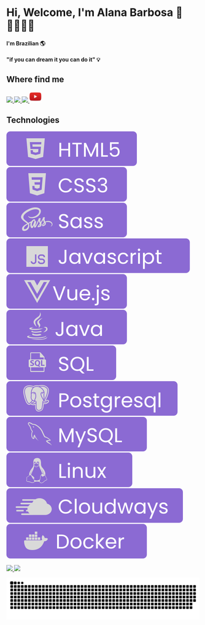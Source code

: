 # Hi, Welcome, I'm Alana Barbosa 👋👩🏻‍💻😉

#### I'm Brazilian :earth_americas:

   #### "if you can dream it you can do it" 💡
   
 ## Where find me
   <a href="https://www.linkedin.com/in/barbosaalana/" target="_blank">
   <img src="https://cdn0.iconfinder.com/data/icons/social-flat-rounded-rects/512/linkedin-256.png" width="30px"> 
   </a>  
   <a href="https://behance.net/alanabarbosa2" target="_blank">
   <img src="https://cdn3.iconfinder.com/data/icons/social-rounded-2/72/Behance-256.png" width="31px"> 
   </a>
   <a href="https://codepen.io/alanabarbosa" target="_blank">
   <img src="https://cdn3.iconfinder.com/data/icons/social-rounded-2/72/Codepen-256.png" width="31px"> </a>
   <a href="https://www.youtube.com/channel/UCSVJZha6fxM3jkLCSw_7bDQ" target="_blank">
   <img src="https://github.com/itsalanayall/icons/blob/main/youtube.png?raw=true" width="31px"> </a>
   
 ## Technologies
<img  src="https://raw.githubusercontent.com/alanabarbosa/icons/8096fa73d84df54d506045fe56dbce14aaca9a7d/HTML5.svg?token=ATA3BR2SWI7YKC7OHWHCVPTF27QGE" /> <img src="https://raw.githubusercontent.com/alanabarbosa/icons/8096fa73d84df54d506045fe56dbce14aaca9a7d/CSS6.svg?token=ATA3BRYRG6BO65SPIEQZPJTF27PSQ" />  <img src="https://raw.githubusercontent.com/alanabarbosa/icons/0a481fc1911acfc6154b7c359136a3b254454889/SASS.svg?token=ATA3BR6GES3RBNJHNV2BNUTF27Q7A" /><img src="https://raw.githubusercontent.com/alanabarbosa/icons/0a481fc1911acfc6154b7c359136a3b254454889/JAVASCRIPT.svg?token=ATA3BRZN4J4DUAYSMGKFD3TF27Q2A" /> <img  src="https://raw.githubusercontent.com/alanabarbosa/icons/8096fa73d84df54d506045fe56dbce14aaca9a7d/vue.svg?token=ATA3BR7BHPGWDQZ2YBJKO7DF27PXI" /> <img  src="https://raw.githubusercontent.com/alanabarbosa/icons/0a481fc1911acfc6154b7c359136a3b254454889/JAVA.svg?token=ATA3BR2JVADJFVTUKM26DHLF27Q2C" /> <img  src="https://raw.githubusercontent.com/alanabarbosa/icons/0a481fc1911acfc6154b7c359136a3b254454889/SQL.svg?token=ATA3BR6JAJE56BDFGJ5F3HLF27QWG" /> <img  src="https://raw.githubusercontent.com/alanabarbosa/icons/0a481fc1911acfc6154b7c359136a3b254454889/POSTGRES.svg?token=ATA3BRZXXPHAEMCRIWRO3N3F27QXW" /> <img  src="https://raw.githubusercontent.com/alanabarbosa/icons/0a481fc1911acfc6154b7c359136a3b254454889/MYSQL.svg?token=ATA3BRZL4SKDW4PIIPQV7JLF27QYS" /> <img  src="https://raw.githubusercontent.com/alanabarbosa/icons/0a481fc1911acfc6154b7c359136a3b254454889/LINUX.svg?token=ATA3BR2Z7RK4HNXIRK7DLUTF27QZK" /> <img  src="https://raw.githubusercontent.com/alanabarbosa/icons/0a481fc1911acfc6154b7c359136a3b254454889/CLOUDWAYS.svg?token=ATA3BR6TQWGYIVIQ3YGK4T3F27Q2I" /> <img  src="https://raw.githubusercontent.com/alanabarbosa/icons/0a481fc1911acfc6154b7c359136a3b254454889/DOCKER.svg?token=ATA3BR3TZWQXZZQXL4BGCDLF27Q2G" />


<div>
  <a href="https://github.com/alanabarbosa" target="_blank">
    <img width="400px" src="https://github-readme-stats.vercel.app/api?username=alanabarbosa&show_icons=true&theme=jolly"/>
     <img width="400px" src="https://github-readme-stats.vercel.app/api/top-langs/?username=alanabarbosa&langs_count=6&theme=jolly&layout=compact"/>
  </a>
</div>


![Snake animation](https://github.com/alanabarbosa/alanabarbosa/blob/output/github-contribution-grid-snake.svg)

